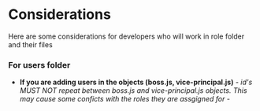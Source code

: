# Considerations

Here are some considerations for developers who will work in role folder and their files

### For users folder
* **If you are adding users in the objects (boss.js, vice-principal.js)** - *id's MUST NOT repeat between boss.js and vice-principal.js objects. This may cause some conficts with the roles they are assgigned for* -